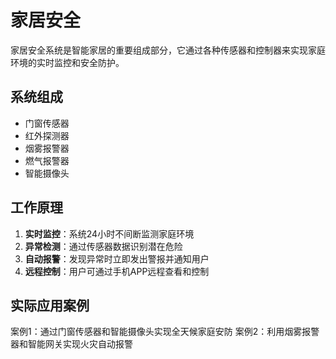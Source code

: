 # 家居安全

家居安全系统是智能家居的重要组成部分，它通过各种传感器和控制器来实现家庭环境的实时监控和安全防护。

## 系统组成

- 门窗传感器
- 红外探测器
- 烟雾报警器
- 燃气报警器
- 智能摄像头

## 工作原理

1. **实时监控**：系统24小时不间断监测家庭环境
2. **异常检测**：通过传感器数据识别潜在危险
3. **自动报警**：发现异常时立即发出警报并通知用户
4. **远程控制**：用户可通过手机APP远程查看和控制

## 实际应用案例

案例1：通过门窗传感器和智能摄像头实现全天候家庭安防
案例2：利用烟雾报警器和智能网关实现火灾自动报警